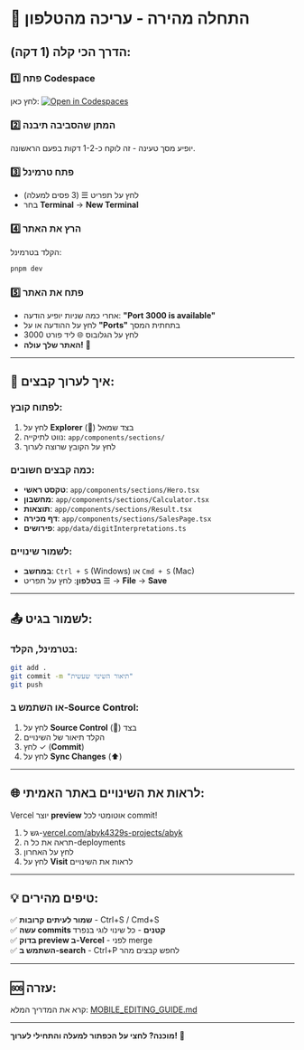 # 🚀 התחלה מהירה - עריכה מהטלפון

## הדרך הכי קלה (1 דקה):

### 1️⃣ פתח Codespace
לחץ כאן: [![Open in Codespaces](https://github.com/codespaces/badge.svg)](https://codespaces.new/abyk4329/abyk)

### 2️⃣ המתן שהסביבה תיבנה
יופיע מסך טעינה - זה לוקח כ-1-2 דקות בפעם הראשונה.

### 3️⃣ פתח טרמינל
- לחץ על תפריט ☰ (3 פסים למעלה)
- בחר **Terminal** → **New Terminal**

### 4️⃣ הרץ את האתר
הקלד בטרמינל:
```bash
pnpm dev
```

### 5️⃣ פתח את האתר
- אחרי כמה שניות יופיע הודעה: **"Port 3000 is available"**
- לחץ על ההודעה או על **"Ports"** בתחתית המסך
- לחץ על הגלובוס 🌐 ליד פורט 3000
- **האתר שלך עולה!** 🎉

---

## 📝 איך לערוך קבצים:

### לפתוח קובץ:
1. לחץ על **Explorer** (📁) בצד שמאל
2. נווט לתיקייה: `app/components/sections/`
3. לחץ על הקובץ שרוצה לערוך

### כמה קבצים חשובים:
- **טקסט ראשי**: `app/components/sections/Hero.tsx`
- **מחשבון**: `app/components/sections/Calculator.tsx`  
- **תוצאות**: `app/components/sections/Result.tsx`
- **דף מכירה**: `app/components/sections/SalesPage.tsx`
- **פירושים**: `app/data/digitInterpretations.ts`

### לשמור שינויים:
- **במחשב**: `Ctrl + S` (Windows) או `Cmd + S` (Mac)
- **בטלפון**: לחץ על תפריט ☰ → **File** → **Save**

---

## 📤 לשמור בגיט:

### בטרמינל, הקלד:
```bash
git add .
git commit -m "תיאור השינוי שעשית"
git push
```

### או השתמש ב-Source Control:
1. לחץ על **Source Control** (🔄) בצד
2. הקלד תיאור של השינויים
3. לחץ ✓ (**Commit**)
4. לחץ על **Sync Changes** (⬆️)

---

## 🌐 לראות את השינויים באתר האמיתי:

Vercel יוצר **preview** אוטומטי לכל commit!

1. גש ל-[vercel.com/abyk4329s-projects/abyk](https://vercel.com/abyk4329s-projects/abyk)
2. תראה את כל ה-deployments
3. לחץ על האחרון
4. לחץ על **Visit** לראות את השינויים

---

## 💡 טיפים מהירים:

✅ **שמור לעיתים קרובות** - Ctrl+S / Cmd+S  
✅ **עשה commits קטנים** - כל שינוי לוגי בנפרד  
✅ **בדוק preview ב-Vercel** - לפני merge  
✅ **השתמש ב-search** - Ctrl+P לחפש קבצים מהר  

---

## 🆘 עזרה:

קרא את המדריך המלא: [MOBILE_EDITING_GUIDE.md](./MOBILE_EDITING_GUIDE.md)

---

**מוכנה? לחצי על הכפתור למעלה והתחילי לערוך!** 🚀
